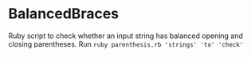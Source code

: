 # BalancedBraces

Ruby script to check whether an input string has balanced opening and closing parentheses. Run `ruby parenthesis.rb 'strings' 'to' 'check'`
